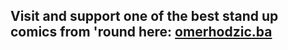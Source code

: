 ## Visit and support one of the best stand up comics from 'round here: [omerhodzic.ba](https://omerhodzic.ba)
